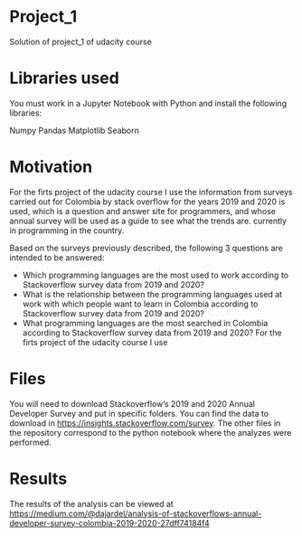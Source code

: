 # Project_1
Solution of project_1 of udacity course


# Libraries used
You must work in a Jupyter Notebook with Python and install the following libraries:

Numpy
Pandas
Matplotlib
Seaborn


# Motivation
For the firts project of the udacity course I use the information from surveys carried out for Colombia by stack overflow for the years 2019 and 2020 is used, which is a question and answer site for programmers, and whose annual survey will be used as a guide to see what the trends are. currently in programming in the country.

Based on the surveys previously described, the following 3 questions are intended to be answered:

* Which programming languages ​​are the most used to work according to Stackoverflow survey data from 2019 and 2020?
* What is the relationship between the programming languages ​​used at work with which people want to learn in Colombia according to Stackoverflow survey data from 2019 and 2020?
* What programming languages ​​are the most searched in Colombia according to Stackoverflow survey data from 2019 and 2020?
For the firts project of the udacity course I use

# Files
You will need to download Stackoverflow’s 2019 and 2020 Annual Developer Survey and put in specific folders. You can find the data to download in https://insights.stackoverflow.com/survey.
The other files in the repository correspond to the python notebook where the analyzes were performed.
# Results
The results of the analysis can be viewed at https://medium.com/@dajardel/analysis-of-stackoverflows-annual-developer-survey-colombia-2019-2020-27dff74184f4
